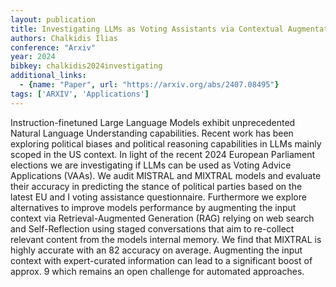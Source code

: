 ```yaml
---
layout: publication
title: Investigating LLMs as Voting Assistants via Contextual Augmentation A Case Study on the European Parliament Elections 2024
authors: Chalkidis Ilias
conference: "Arxiv"
year: 2024
bibkey: chalkidis2024investigating
additional_links:
  - {name: "Paper", url: "https://arxiv.org/abs/2407.08495"}
tags: ['ARXIV', 'Applications']
---
```

Instruction-finetuned Large Language Models exhibit unprecedented Natural Language Understanding capabilities. Recent work has been exploring political biases and political reasoning capabilities in LLMs mainly scoped in the US context. In light of the recent 2024 European Parliament elections we are investigating if LLMs can be used as Voting Advice Applications (VAAs). We audit MISTRAL and MIXTRAL models and evaluate their accuracy in predicting the stance of political parties based on the latest EU and I voting assistance questionnaire. Furthermore we explore alternatives to improve models performance by augmenting the input context via Retrieval-Augmented Generation (RAG) relying on web search and Self-Reflection using staged conversations that aim to re-collect relevant content from the models internal memory. We find that MIXTRAL is highly accurate with an 82 accuracy on average. Augmenting the input context with expert-curated information can lead to a significant boost of approx. 9 which remains an open challenge for automated approaches.
